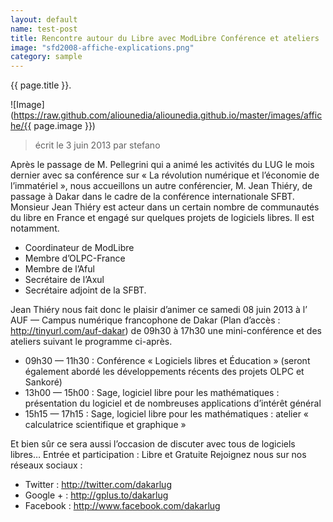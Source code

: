 ```yaml
---
layout: default
name: test-post
title: Rencontre autour du Libre avec ModLibre Conférence et ateliers
image: "sfd2008-affiche-explications.png"
category: sample
---
```

{{ page.title }}.

![Image](https://raw.github.com/aliounedia/aliounedia.github.io/master/images/affiche/{{ page.image }})

> écrit le 3 juin 2013 par stefano 

Après le passage de M. Pellegrini qui a animé les activités du LUG le mois dernier avec sa conférence sur « La révolution numérique et l’économie de l’immatériel », nous accueillons un autre conférencier, M. Jean Thiéry, de passage à Dakar dans le cadre de la conférence internationale SFBT.
Monsieur Jean Thiéry est acteur dans un certain nombre de communautés du libre en France et engagé sur quelques projets de logiciels libres. Il est notamment.

* Coordinateur de ModLibre
* Membre d’OLPC-France
* Membre de l’Aful
* Secrétaire de l’Axul
* Secrétaire adjoint de la SFBT.

Jean Thiéry nous fait donc le plaisir d’animer ce samedi 08 juin 2013 à l’ AUF — Campus numérique francophone de Dakar (Plan d’accès : http://tinyurl.com/auf-dakar) de 09h30 à 17h30 une mini-conférence et des ateliers suivant le programme ci-après.

* 09h30 — 11h30 : Conférence « Logiciels libres et Éducation » (seront également abordé les développements récents des projets OLPC et Sankoré)
* 13h00 — 15h00 : Sage, logiciel libre pour les mathématiques : présentation du logiciel et de nombreuses applications d’intérêt général
* 15h15 — 17h15 : Sage, logiciel libre pour les mathématiques : atelier « calculatrice scientifique et graphique »

Et bien sûr ce sera aussi l’occasion de discuter avec tous de logiciels libres…
Entrée et participation : Libre et Gratuite
Rejoignez nous sur nos réseaux sociaux :

* Twitter : http://twitter.com/dakarlug
* Google + : http://gplus.to/dakarlug
* Facebook : http://www.facebook.com/dakarlug
